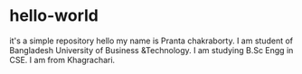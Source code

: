 # hello-world
it's a simple repository
hello my name is Pranta chakraborty. I am student of Bangladesh University of Business &Technology. I am studying B.Sc Engg in CSE.
I am from Khagrachari.
